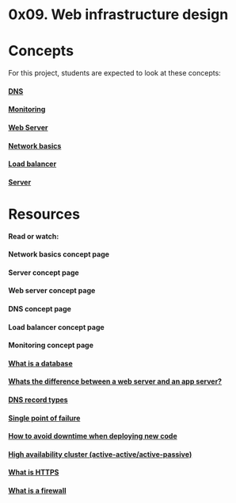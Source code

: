 # 0x09. Web infrastructure design

# Concepts

For this project, students are expected to look at these concepts:

#### [DNS](https://intranet.hbtn.io/concepts/12)
#### [Monitoring](https://intranet.hbtn.io/concepts/13)
#### [Web Server](https://intranet.hbtn.io/concepts/17)
#### [Network basics](https://intranet.hbtn.io/concepts/33)
#### [Load balancer](https://intranet.hbtn.io/concepts/46)
#### [Server](https://intranet.hbtn.io/concepts/67)

# Resources
<b>Read or watch:</b>

#### Network basics concept page
#### Server concept page
#### Web server concept page
#### DNS concept page
#### Load balancer concept page
#### Monitoring concept page
#### [What is a database](https://intranet.hbtn.io/rltoken/XLIOfzfuaxPQu39VQ0TLtw)
#### [Whats the difference between a web server and an app server?](https://intranet.hbtn.io/rltoken/Nb8B47Y2D8SLqQMOKVoQyQ)
#### [DNS record types](https://intranet.hbtn.io/rltoken/oAxMObOTX3Wx4KH_hCNw3g)
#### [Single point of failure](https://intranet.hbtn.io/rltoken/wYpewVpIp9PSqqL27RPafg)
#### [How to avoid downtime when deploying new code](https://intranet.hbtn.io/rltoken/Mlvynt0OgLQXrxjrC5Wlnw)
#### [High availability cluster (active-active/active-passive)](https://intranet.hbtn.io/rltoken/POX3jE0S6TChQHSYQraYeQ)
#### [What is HTTPS](https://intranet.hbtn.io/rltoken/N4BwU4wYDNW02kdzMiekFw)
#### [What is a firewall](https://intranet.hbtn.io/rltoken/ZFTutaKN4wWzmL4fWhQmeg)
